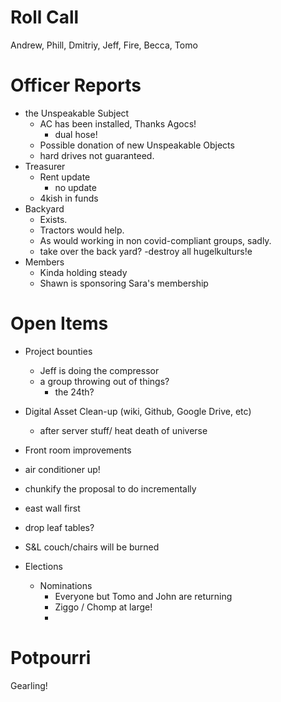 Roll Call
=========
Andrew, Phill, Dmitriy, Jeff, Fire, Becca, Tomo
  
Officer Reports
===============
- the Unspeakable Subject
  - AC has been installed, Thanks Agocs!
    - dual hose!
   - Possible donation of new Unspeakable Objects
    - hard drives not guaranteed.
- Treasurer
  - Rent update
    - no update
  - 4kish in funds
- Backyard
  - Exists.
  - Tractors would help.
  - As would working in non covid-compliant groups, sadly.
  - take over the back yard? 
    -destroy all hugelkulturs!e
- Members
  - Kinda holding steady
  - Shawn is sponsoring Sara's membership
  
Open Items
==========
- Project bounties
  - Jeff is doing the compressor
  - a group throwing out of things?
    - the 24th?
- Digital Asset Clean-up (wiki, Github, Google Drive, etc)
  - after server stuff/ heat death of universe

- Front room improvements
 - air conditioner up!
 - chunkify the proposal to do incrementally
  - east wall first
   - drop leaf tables?
   - S&L couch/chairs will be burned
- Elections
  - Nominations
    - Everyone but Tomo and John are returning
    - Ziggo / Chomp at large!
    - 
Potpourri
=========
Gearling!
